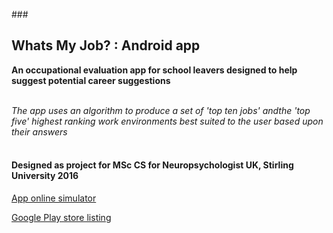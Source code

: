 ###<h2> Whats My Job? : Android app</h2>

<b>An occupational evaluation app for school leavers designed to help suggest potential career suggestions</b><br></br>

<i>The app uses an algorithm to produce a set of 'top ten jobs' andthe 'top five' highest ranking work environments best suited to the user based upon their answers </i><br></br>

<b><h4>Designed as project for MSc CS for Neuropsychologist UK, Stirling University 2016</h4></b>

[App online simulator](http://tinyurl.com/hswqom6)

[Google Play store listing](https://play.google.com/store/apps/details?id=com.fulton.questionnaire.com.whatsmyjob&hl=en)
